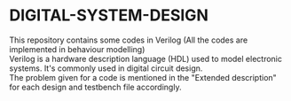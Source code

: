 # DIGITAL-SYSTEM-DESIGN
This repository contains some codes in Verilog (All the codes are implemented in behaviour modelling)
<br>
Verilog is a hardware description language (HDL) used to model electronic systems. It's commonly used in digital circuit design.
<br>
The problem given for a code is mentioned in the "Extended description" for each design and testbench file accordingly.
